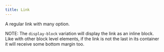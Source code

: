 ```yaml
---
title: Link
---
```

A regular link with many option.

NOTE: The <code>display-block</code> variation will display the link as an inline block. Like with other block level elements, if the link is not the last in its container it will receive some bottom margin too. 